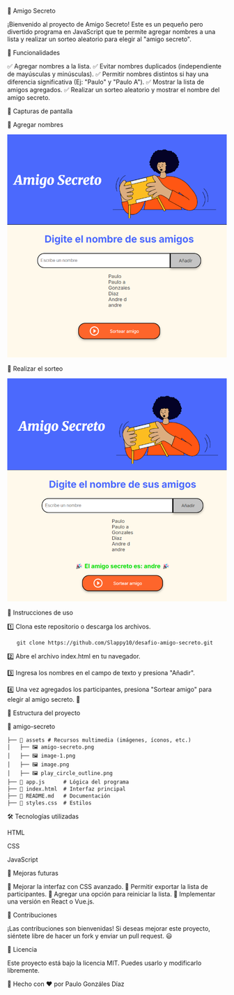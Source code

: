 🎁 Amigo Secreto

¡Bienvenido al proyecto de Amigo Secreto! Este es un pequeño pero divertido programa en JavaScript que te permite agregar nombres a una lista y realizar un sorteo aleatorio para elegir al "amigo secreto".

🚀 Funcionalidades

  ✅ Agregar nombres a la lista.
  ✅ Evitar nombres duplicados (independiente de mayúsculas y minúsculas).
  ✅ Permitir nombres distintos si hay una diferencia significativa (Ej: "Paulo" y "Paulo A").
  ✅ Mostrar la lista de amigos agregados.
  ✅ Realizar un sorteo aleatorio y mostrar el nombre del amigo secreto.

📸 Capturas de pantalla

🔹 Agregar nombres

![alt text](assets/image.png)

🔹 Realizar el sorteo

![alt text](assets/image-1.png)

📜 Instrucciones de uso

   1️⃣ Clona este repositorio o descarga los archivos.

       git clone https://github.com/Slappy10/desafio-amigo-secreto.git

  2️⃣ Abre el archivo index.html en tu navegador.

  3️⃣ Ingresa los nombres en el campo de texto y presiona "Añadir".

  4️⃣ Una vez agregados los participantes, presiona "Sortear amigo" para elegir al amigo secreto. 🎉

📂 Estructura del proyecto

  📂 amigo-secreto
 
    ├── 📂 assets # Recursos multimedia (imágenes, íconos, etc.)
    │   ├── 🖼️ amigo-secreto.png
    │   ├── 🖼️ image-1.png
    │   ├── 🖼️ image.png
    │   ├── 🖼️ play_circle_outline.png
    ├── 📄 app.js      # Lógica del programa
    ├── 📄 index.html  # Interfaz principal
    ├── 📄 README.md   # Documentación
    ├── 📄 styles.css  # Estilos

🛠 Tecnologías utilizadas

   HTML

   CSS 

   JavaScript 

📌 Mejoras futuras

  🔹 Mejorar la interfaz con CSS avanzado.
  🔹 Permitir exportar la lista de participantes.
  🔹 Agregar una opción para reiniciar la lista.
  🔹 Implementar una versión en React o Vue.js.

🎯 Contribuciones

¡Las contribuciones son bienvenidas! Si deseas mejorar este proyecto, siéntete libre de hacer un fork y enviar un pull request. 😃

📄 Licencia

Este proyecto está bajo la licencia MIT. Puedes usarlo y modificarlo libremente.

📌 Hecho con ❤️ por Paulo Gonzáles Díaz